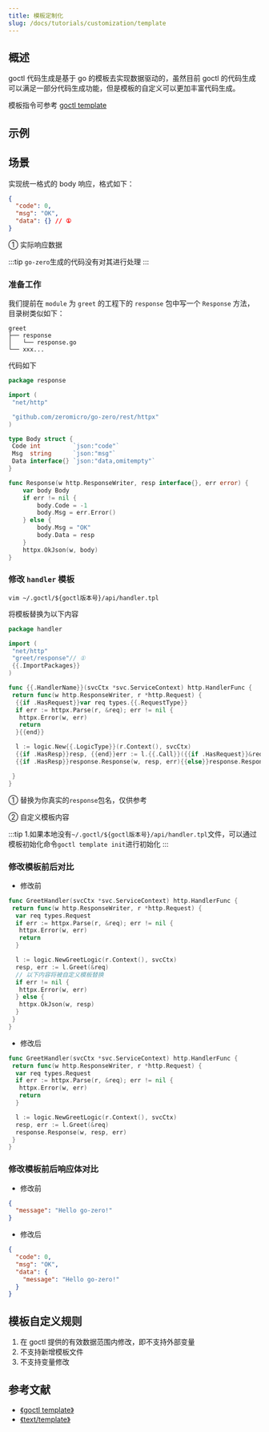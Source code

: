 ```yaml
---
title: 模板定制化
slug: /docs/tutorials/customization/template
---
```


## 概述

goctl 代码生成是基于 go 的模板去实现数据驱动的，虽然目前 goctl 的代码生成可以满足一部分代码生成功能，但是模板的自定义可以更加丰富代码生成。

模板指令可参考 <a href="/docs/tutorials/cli/template" target="_blank">goctl template</a>

## 示例

## 场景

实现统一格式的 body 响应，格式如下：

```json
{
  "code": 0,
  "msg": "OK",
  "data": {} // ①
}
```

① 实际响应数据

:::tip
`go-zero`生成的代码没有对其进行处理
:::

### 准备工作

我们提前在 `module` 为 `greet` 的工程下的 `response` 包中写一个 `Response` 方法，目录树类似如下：

```text
greet
├── response
│   └── response.go
└── xxx...
```

代码如下

```go
package response

import (
 "net/http"

 "github.com/zeromicro/go-zero/rest/httpx"
)

type Body struct {
 Code int         `json:"code"`
 Msg  string      `json:"msg"`
 Data interface{} `json:"data,omitempty"`
}

func Response(w http.ResponseWriter, resp interface{}, err error) {
    var body Body
    if err != nil {
        body.Code = -1
        body.Msg = err.Error()
    } else {
        body.Msg = "OK"
        body.Data = resp
    }
    httpx.OkJson(w, body)
}
```

### 修改 `handler` 模板

```shell
vim ~/.goctl/${goctl版本号}/api/handler.tpl
```

将模板替换为以下内容

```go
package handler

import (
 "net/http"
 "greet/response"// ①
 {{.ImportPackages}}
)

func {{.HandlerName}}(svcCtx *svc.ServiceContext) http.HandlerFunc {
 return func(w http.ResponseWriter, r *http.Request) {
  {{if .HasRequest}}var req types.{{.RequestType}}
  if err := httpx.Parse(r, &req); err != nil {
   httpx.Error(w, err)
   return
  }{{end}}

  l := logic.New{{.LogicType}}(r.Context(), svcCtx)
  {{if .HasResp}}resp, {{end}}err := l.{{.Call}}({{if .HasRequest}}&req{{end}})
  {{if .HasResp}}response.Response(w, resp, err){{else}}response.Response(w, nil, err){{end}}//②

 }
}
```

① 替换为你真实的`response`包名，仅供参考

② 自定义模板内容

:::tip 1.如果本地没有`~/.goctl/${goctl版本号}/api/handler.tpl`文件，可以通过模板初始化命令`goctl template init`进行初始化
:::

### 修改模板前后对比

- 修改前

```go
func GreetHandler(svcCtx *svc.ServiceContext) http.HandlerFunc {
 return func(w http.ResponseWriter, r *http.Request) {
  var req types.Request
  if err := httpx.Parse(r, &req); err != nil {
   httpx.Error(w, err)
   return
  }

  l := logic.NewGreetLogic(r.Context(), svcCtx)
  resp, err := l.Greet(&req)
  // 以下内容将被自定义模板替换
  if err != nil {
   httpx.Error(w, err)
  } else {
   httpx.OkJson(w, resp)
  }
 }
}
```

- 修改后

```go
func GreetHandler(svcCtx *svc.ServiceContext) http.HandlerFunc {
 return func(w http.ResponseWriter, r *http.Request) {
  var req types.Request
  if err := httpx.Parse(r, &req); err != nil {
   httpx.Error(w, err)
   return
  }

  l := logic.NewGreetLogic(r.Context(), svcCtx)
  resp, err := l.Greet(&req)
  response.Response(w, resp, err)
 }
}
```

### 修改模板前后响应体对比

- 修改前

```json
{
  "message": "Hello go-zero!"
}
```

- 修改后

```json
{
  "code": 0,
  "msg": "OK",
  "data": {
    "message": "Hello go-zero!"
  }
}
```

## 模板自定义规则

1. 在 goctl 提供的有效数据范围内修改，即不支持外部变量
2. 不支持新增模板文件
3. 不支持变量修改

## 参考文献

- <a href="/docs/tutorials/cli/template" target="_blank">《goctl template》</a>
- <a href="https://golang.org/pkg/text/template/" target="_blank">《text/template》</a>

